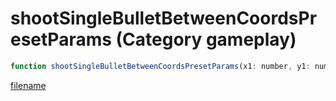 # shootSingleBulletBetweenCoordsPresetParams (Category gameplay)

```js
function shootSingleBulletBetweenCoordsPresetParams(x1: number, y1: number, z1: number, x2: number, y2: number, z2: number, damage: int, p7: boolean, weaponHash: number, ownerPed: number, isAudible: boolean, isInvisible: boolean, speed: number, entity: number): void
```

[filename](shootSingleBulletBetweenCoordsPresetParams_m.md ':include')
